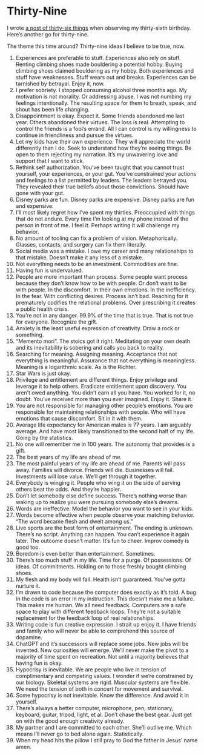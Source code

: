 <!--data 2023-01-19 -->

# Thirty-Nine

I wrote [a post of thirty-six things](/2020/thirty-six/) when observing my thirty-sixth birthday. Here’s another go for thirty-nine. 

The theme this time around? Thirty-nine ideas I believe to be true, now. 

1. Experiences are preferable to stuff. Experiences also rely on stuff. Renting climbing shoes made bouldering a potential hobby. Buying climbing shoes claimed bouldering as my hobby. Both experiences and stuff have weaknesses. Stuff wears out and breaks. Experiences can be tarnished by betrayal. Enjoy it, now.
2. I prefer sobriety. I stopped consuming alcohol three months ago. My motivation is not morality. Or addressing abuse. I was not numbing my feelings intentionally. The resulting space for them to breath, speak, and shout has been life changing.
3. Disappointment is okay. Expect it. Some friends abandoned me last year. Others abandoned their virtues. The loss is real. Attempting to control the friends is a fool’s errand. All I can control is my willingness to continue in friendliness and pursue the virtues. 
4. Let my kids have their own experience. They will appreciate the world differently than I do. Seek to understand how they’re seeing things. Be open to them rejecting my narration. It’s my unwavering love and support that I want to stick.
5. Rethink self authorization. You’ve been taught that you cannot trust yourself, your experiences, or your gut. You’ve constrained your actions and feelings to a list permitted by leaders. The leaders betrayed you. They revealed their true beliefs about those convictions. Should have gone with your gut. 
6. Disney parks are fun. Disney parks are expensive. Disney parks are fun and expensive. 
7. I’ll most likely regret how I’ve spent my thirties. Preoccupied with things that do not endure. Every time I’m looking at my phone instead of the person in front of me. I feel it. Perhaps writing it will challenge my behavior. 
8. No amount of tooling can fix a problem of vision. Metaphorically. Glasses, contacts, and surgery can fix them literally. 
9. Social media was a mistake. I owe my career and many relationships to that mistake. Doesn’t make it any less of a mistake.
10. Not everything needs to be an investment. Commodities are fine. 
11. Having fun is undervalued. 
12. People are more important than process. Some people want process because they don’t know how to be with people. Or don’t want to be with people. In the discomfort. In their own emotions. In the inefficiency. In the fear. With conflicting desires. Process isn’t bad. Reaching for it prematurely codifies the relational problems. Over prescribing it creates a public health crisis.
13. You’re not in any danger. 99.9% of the time that is true. That is not true for everyone. Recognize the gift.
14. Anxiety is the least useful expression of creativity. Draw a rock or something. 
15. “Memento mori”. The stoics got it right. Meditating on your own death and its inevitability is sobering and calls you back to reality. 
16. Searching for meaning. Assigning meaning. Acceptance that not everything is meaningful. Assurance that not everything is meaningless. Meaning is a logarithmic scale. As is the Richter.
17. Star Wars is just okay. 
18. Privilege and entitlement are different things. Enjoy privilege and leverage it to help others. Eradicate entitlement upon discovery. You aren’t owed anything. You didn’t earn all you have. You worked for it, no doubt. You’ve received more than you ever imagined. Enjoy it. Share it.
19. You are not responsible for managing other people’s emotions. You are responsible for maintaining relationships with people. Who will have emotions that cause discomfort. Sit in it with them.
20. Average life expectancy for American males is 77 years. I am arguably average. And have most likely transitioned to the second half of my life. Going by the statistics.
21. No one will remember me in 100 years. The autonomy that provides is a gift.
22. The best years of my life are ahead of me. 
23. The most painful years of my life are ahead of me. Parents will pass away. Families will divorce. Friends will die. Businesses will fail. Investments will lose value. We’ll get through it together.
24. Everybody is winging it. People who wing it on the side of serving others beat the odds. And they’re happier.
25. Don’t let somebody else define success. There’s nothing worse than waking up to realize you were pursuing somebody else’s dreams.
26. Words are ineffective. Model the behavior you want to see in your kids.
27. Words become effective when people observe your matching behavior. “The word became flesh and dwelt among us.”
28. Live sports are the best form of entertainment. The ending is unknown. There’s no script. Anything can happen. You can’t experience it again later. The outcome doesn’t matter. It’s fun to cheer. Improv comedy is good too.
29. Boredom is even better than entertainment. Sometimes.
30. There’s too much stuff in my life. Time for a purge. Of possessions. Of ideas. Of commitments. Holding on to those freshly bought climbing shoes.
31. My flesh and my body will fail. Health isn’t guaranteed. You’ve gotta nurture it.
32. I’m drawn to code because the computer does exactly as it’s told. A bug in the code is an error in my instruction. This doesn’t make me a failure. This makes me human. We all need feedback. Computers are a safe space to play with different feedback loops. They’re not a suitable replacement for the feedback loop of real relationships. 
33. Writing code is fun creative expression. I strait up enjoy it. I have friends and family who will never be able to comprehend this source of dopamine.
34. ChatGPT and it’s successors will replace some jobs. New jobs will be invented. New curiosities will emerge. We’ll never make the pivot to a majority of time spent on recreation. Not until a majority believes that having fun is okay.
35. Hypocrisy is inevitable. We are people who live in tension of complimentary and competing values. I wonder if we’re constrained by our biology. Skeletal systems are rigid. Muscular systems are flexible. We need the tension of both in concert for movement and survival.
36. Some hypocrisy is not inevitable. Know the difference. And avoid it in yourself.
37. There’s always a better computer, microphone, pen, stationary, keyboard, guitar, tripod, light, et al. Don’t chase the best gear. Just get on with the good enough creativity already.
38. My partner and I are committed to each other. She’ll outlive me. Which means I’ll never go to bed alone again. Statistically.
39. When my head hits the pillow I still pray to God the father in Jesus’ name amen.
